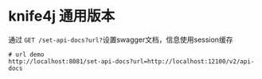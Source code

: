 # knife4j 通用版本

通过 `GET /set-api-docs?url?`设置swagger文档，信息使用session缓存

```shell
# url demo
http://localhost:8081/set-api-docs?url=http://localhost:12100/v2/api-docs
```

